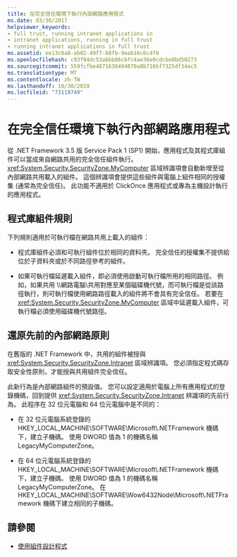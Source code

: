```yaml
---
title: 在完全信任環境下執行內部網路應用程式
ms.date: 03/30/2017
helpviewer_keywords:
- full trust, running intranet applications in
- intranet applications, running in full trust
- running intranet applications in full trust
ms.assetid: ee13c0a8-ab02-49f7-b8fb-9eab16c6c4f0
ms.openlocfilehash: c93f84dc53abbb86cbfc4ae36e9cdcbe0bd50273
ms.sourcegitcommit: 559fcfbe4871636494870a8b716bf7325df34ac5
ms.translationtype: MT
ms.contentlocale: zh-TW
ms.lasthandoff: 10/30/2019
ms.locfileid: "73119749"
---
```

# <a name="running-intranet-applications-in-full-trust"></a>在完全信任環境下執行內部網路應用程式

從 .NET Framework 3.5 版 Service Pack 1 (SP1) 開始，應用程式及其程式庫組件可以當成來自網路共用的完全信任組件執行。 <xref:System.Security.SecurityZone.MyComputer> 區域辨識項會自動新增至從內部網路共用載入的組件。 這個辨識項會提供這些組件與電腦上組件相同的授權集 (通常為完全信任)。 此功能不適用於 ClickOnce 應用程式或專為主機設計執行的應用程式。  
  
## <a name="rules-for-library-assemblies"></a>程式庫組件規則  

下列規則適用於可執行檔在網路共用上載入的組件：  
  
- 程式庫組件必須和可執行組件位於相同的資料夾。 完全信任的授權集不提供給位於子資料夾或於不同路徑參考的組件。  
  
- 如果可執行檔延遲載入組件，即必須使用啟動可執行檔所用的相同路徑。 例如，如果共用 \\\\網路電腦\\共用對應至某個磁碟機代號，而可執行檔是從該路徑執行，則可執行檔使用網路路徑載入的組件將不會具有完全信任。 若要在 <xref:System.Security.SecurityZone.MyComputer> 區域中延遲載入組件，可執行檔必須使用磁碟機代號路徑。  
  
## <a name="restoring-the-former-intranet-policy"></a>還原先前的內部網路原則  

在舊版的 .NET Framework 中，共用的組件被授與 <xref:System.Security.SecurityZone.Intranet> 區域辨識項。 您必須指定程式碼存取安全性原則，才能授與共用組件完全信任。  
  
此新行為是內部網路組件的預設值。 您可以設定適用於電腦上所有應用程式的登錄機碼，回到提供 <xref:System.Security.SecurityZone.Intranet> 辨識項的先前行為。 此程序在 32 位元電腦和 64 位元電腦中是不同的：  
  
- 在 32 位元電腦系統登錄的 HKEY_LOCAL_MACHINE\SOFTWARE\Microsoft\\.NETFramework 機碼下，建立子機碼。 使用 DWORD 值為 1 的機碼名稱 LegacyMyComputerZone。  
  
- 在 64 位元電腦系統登錄的 HKEY_LOCAL_MACHINE\SOFTWARE\Microsoft\\.NETFramework 機碼下，建立子機碼。 使用 DWORD 值為 1 的機碼名稱 LegacyMyComputerZone。 在 HKEY_LOCAL_MACHINE\SOFTWARE\Wow6432Node\Microsoft\\.NETFramework 機碼下建立相同的子機碼。  
  
## <a name="see-also"></a>請參閱

- [使用組件設計程式](../../standard/assembly/program.md)
